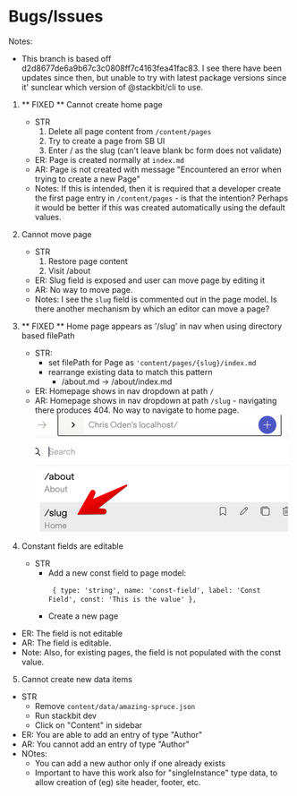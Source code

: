 # Bugs/Issues

Notes:
- This branch is based off d2d8677de6a9b67c3c0808ff7c4163fea41fac83.  I see there have been
  updates since then, but unable to try with latest package versions since it' sunclear
  which version of @stackbit/cli to use.

1. ** FIXED ** Cannot create home page 
   - STR
     1. Delete all page content from `/content/pages`
     2. Try to create a page from SB UI
     3. Enter / as the slug (can't leave blank bc form does not validate)
   - ER: Page is created normally at `index.md`
   - AR: Page is not created with message "Encountered an error when trying to create a new Page"
   - Notes: If this is intended, then it is required that a developer create the first page entry
     in `/content/pages` - is that the intention?  Perhaps it would be better if this was created
     automatically using the default values.
2. Cannot move page
   - STR
     1. Restore page content
     2. Visit /about
   - ER: Slug field is exposed and user can move page by editing it
   - AR: No way to move page.
   - Notes: I see the `slug` field is commented out in the page model.  Is there another mechanism by
     which an editor can move a page?

3. ** FIXED ** Home page appears as '/slug' in nav when using directory based filePath
   - STR:
     - set filePath for Page as `'content/pages/{slug}/index.md`
     - rearrange existing data to match this pattern
       - /about.md -> /about/index.md
   - ER: Homepage shows in nav dropdown at path `/`
   - AR: Homepage shows in nav dropdown at path `/slug` - navigating there produces 404. No way
     to navigate to home page.
     ![bug3.png](./bug3.png)

4. Constant fields are editable
   - STR
     - Add a new const field to page model:
       ```
        { type: 'string', name: 'const-field', label: 'Const Field', const: 'This is the value' },
        ```
      - Create a new page
  - ER: The field is not editable
  - AR: The field is editable.
  - Note: Also, for existing pages, the field is not populated with the const value.

5. Cannot create new data items
  - STR
      - Remove `content/data/amazing-spruce.json`
      - Run stackbit dev
      - Click on "Content" in sidebar
  - ER: You are able to add an entry of type "Author"
  - AR: You cannot add an entry of type "Author"
  - NOtes:
    - You can add a new author only if one already exists
    - Important to have this work also for "singleInstance" type data, to allow
      creation of (eg) site header, footer, etc.